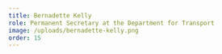 ```yaml
---
title: Bernadette Kelly
role: Permanent Secretary at the Department for Transport
image: /uploads/bernadette-kelly.png
order: 15
---
```


